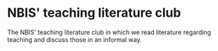 # NBIS' teaching literature club

The NBIS' teaching literature club
in which we read literature regarding teaching
and discuss those in an informal way.
